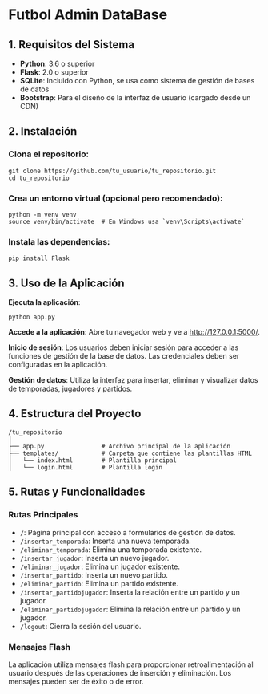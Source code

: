 # Futbol Admin DataBase

## 1. Requisitos del Sistema

- **Python**: 3.6 o superior
- **Flask**: 2.0 o superior
- **SQLite**: Incluido con Python, se usa como sistema de gestión de bases de datos
- **Bootstrap**: Para el diseño de la interfaz de usuario (cargado desde un CDN)

## 2. Instalación

### Clona el repositorio:

```
git clone https://github.com/tu_usuario/tu_repositorio.git
cd tu_repositorio
```

### Crea un entorno virtual (opcional pero recomendado):

```
python -m venv venv
source venv/bin/activate  # En Windows usa `venv\Scripts\activate`
```

### Instala las dependencias:

```
pip install Flask
```

## 3. Uso de la Aplicación

**Ejecuta la aplicación**:

```
python app.py
```

**Accede a la aplicación**: Abre tu navegador web y ve a http://127.0.0.1:5000/.

**Inicio de sesión**: Los usuarios deben iniciar sesión para acceder a las funciones de gestión de la base de datos. Las credenciales deben ser configuradas en la aplicación.

**Gestión de datos**: Utiliza la interfaz para insertar, eliminar y visualizar datos de temporadas, jugadores y partidos.

## 4. Estructura del Proyecto
```
/tu_repositorio
│
├── app.py                # Archivo principal de la aplicación
├── templates/            # Carpeta que contiene las plantillas HTML
│   └── index.html        # Plantilla principal
│   └── login.html        # Plantilla login
```

## 5. Rutas y Funcionalidades

### Rutas Principales
- ```/```: Página principal con acceso a formularios de gestión de datos.
- ```/insertar_temporada```: Inserta una nueva temporada.
- ```/eliminar_temporada```: Elimina una temporada existente.
- ```/insertar_jugador```: Inserta un nuevo jugador.
- ```/eliminar_jugador```: Elimina un jugador existente.
- ```/insertar_partido```: Inserta un nuevo partido.
- ```/eliminar_partido```: Elimina un partido existente.
- ```/insertar_partidojugador```: Inserta la relación entre un partido y un jugador.
- ```/eliminar_partidojugador```: Elimina la relación entre un partido y un jugador.
- ```/logout```: Cierra la sesión del usuario.

### Mensajes Flash
La aplicación utiliza mensajes flash para proporcionar retroalimentación al usuario después de las operaciones de inserción y eliminación. Los mensajes pueden ser de éxito o de error.